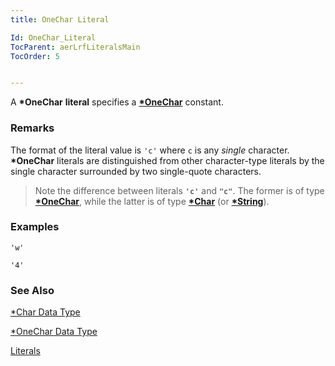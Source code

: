 ```yaml
---
title: OneChar Literal

Id: OneChar_Literal
TocParent: aerLrfLiteralsMain
TocOrder: 5


---
```


A **\*OneChar** **literal** specifies a **[*OneChar](Onechar_Data_Type.html)** constant. 

### Remarks
The format of the literal value is `'c'` where `c` is any *single* character. **\*OneChar** literals are distinguished from other character-type literals by the single character surrounded by two single-quote characters.

>Note the difference between literals **`'c'`** and **`"c"`**. The former is of type **[*OneChar](Onechar_Data_Type.html)**, while the latter is of type **[*Char](Character_Data_Type.html)** (or **[*String](String_Data_Type.html)**). 

### Examples
`'w'`

`'4'`

### See Also
[*Char Data Type](Character_Data_Type.html)

[*OneChar Data Type](Onechar_Data_Type.html)

[Literals](ecrLrfLiteralsMain.html) 
